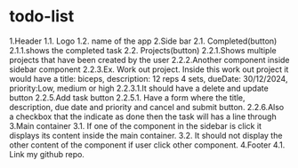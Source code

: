 # todo-list

1.Header
  1.1. Logo
  1.2. name of the app
2.Side bar
  2.1. Completed(button) 
    2.1.1.shows the completed task
  2.2. Projects(button) 
    2.2.1.Shows multiple projects that have been created by the user
    2.2.2.Another component inside sidebar component
    2.2.3.Ex. Work out project. Inside this work out project it would have a title: biceps, description: 12 reps 4 sets, dueDate: 30/12/2024, priority:Low, medium or high 
      2.2.3.1.It should have a delete and update button
    2.2.5.Add task button
      2.2.5.1. Have a form where the title, description, due date and priority and cancel and submit button.
    2.2.6.Also a checkbox that the indicate as done then the task will has a line through
3.Main container
  3.1. If one of the component in the sidebar is click it displays its content inside the main container.
  3.2. It should not display the other content of the component if user click other component.
4.Footer
  4.1. Link my github repo.
